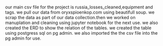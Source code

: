 our main csv file  for the project is  russia_losses_cleaned,equipment and tags.
we pull our data from oryxspioenkop.com using beautifull soup.
we scrap the data as part of our data collection.then we worked on manuplation and cleaning using jupyter notebook for the next use.
we also created the ERD to show the relation of the tables.
we created the table using postgress sql on pg admin.
we also imported the the csv file into the pg admin for use.
